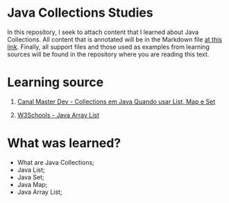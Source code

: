 # Java Collections Studies 
In this repository, I seek to attach content that I learned about Java Collections. All content that is annotated will be in the Markdown file [at this link](). Finally, all support files and those used as examples from learning sources will be found in the repository where you are reading this text.

# Learning source

01. [Canal Master Dev - Collections em Java Quando usar List, Map e Set](https://www.youtube.com/watch?v=Mr_1bbMD53I&pp=ygUPY29sZcOnw7VlcyBqYXZh)

02. [W3Schools - Java Array List](https://www.w3schools.com/java/java_arraylist.asp) 

# What was learned?
- What are Java Collections;
- Java List;
- Java Set;
- Java Map;
- Java Array List;
